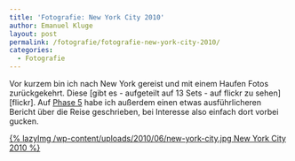 ```yaml
---
title: 'Fotografie: New York City 2010'
author: Emanuel Kluge
layout: post
permalink: /fotografie/fotografie-new-york-city-2010/
categories:
  - Fotografie
---
```


Vor kurzem bin ich nach New York gereist und mit einem Haufen Fotos zurückgekehrt. Diese [gibt es - aufgeteilt auf 13 Sets - auf flickr zu sehen][flickr]. Auf [Phase 5][phase5] habe ich außerdem einen etwas ausführlicheren Bericht über die Reise geschrieben, bei Interesse also einfach dort vorbei gucken.

<a href="http://www.flickr.com/photos/herschel_r/collections/72157600011180896/">
  {% lazyImg /wp-content/uploads/2010/06/new-york-city.jpg New York City 2010 %}
</a>

[phase5]: http://www.phase-5.net/aus-dem-leben/new-york-2010-die-fotografische-ausbeute

